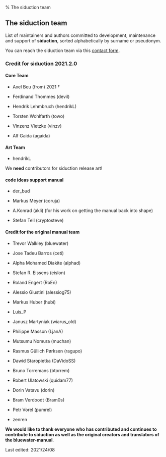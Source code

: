 % The siduction team

## The siduction team

<!--Alphabetically sorted by family name or pseudonym list of maintainers and authors, who are committed to the development, maintenance and support of **siduction**. -->

List of maintainers and authors committed to development, maintenance and support of **siduction**, sorted alphabetically by surname or pseudonym.

You can reach the siduction team via this [contact form](https://forum.siduction.org/index.php?action=contact).


### Credit for siduction 2021.2.0

#### Core Team

+ Axel Beu (from) 2021 †

+ Ferdinand Thommes (devil) 

+ Hendrik Lehmbruch (hendrikL)

+ Torsten Wohlfarth (towo)

+ Vinzenz Vietzke (vinzv)

+ Alf Gaida (agaida)

#### Art Team

+ hendrikL

We **need** contributors for siduction release art!

#### code ideas support manual

+ der_bud

+ Markus Meyer (coruja)

+ A.Konrad (akli) (for his work on getting the manual back into shape)

+ Stefan Tell (cryptosteve)

#### Credit for the original manual team

+ Trevor Walkley (bluewater)

+ Jose Tadeu Barros (ceti)

+ Alpha Mohamed Diakite (alphad)

+ Stefan R. Eissens (eislon)

+ Roland Engert (RoEn)

+ Alessio Giustini (alessiog75)

+ Markus Huber (hubi)

+ Luis_P

+ Janusz Martyniak (wiarus_old)

+ Philippe Masson (LjanA)

+ Mutsumu Nomura (muchan)

+ Rasmus Güllich Pørksen (ragupo)

+ Dawid Staropietka (DaVidoSS)

+ Bruno Torremans (btorrem)

+ Robert Ulatowski (quidam77)

+ Dorin Vatavu (dorin)

+ Bram Verdoodt (Bram0s)

+ Petr Vorel (pumrel)

+ zenren

**We would like to thank everyone who has contributed and continues to contribute to siduction as well as the original creators and translators of the bluewater-manual**.

<div id="rev">Last edited: 2021/24/08</div>
